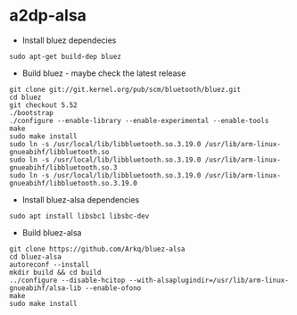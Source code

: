 # a2dp-alsa

* Install bluez dependecies
```
sudo apt-get build-dep bluez
```
* Build bluez - maybe check the latest release
```
git clone git://git.kernel.org/pub/scm/bluetooth/bluez.git
cd bluez
git checkout 5.52
./bootstrap
./configure --enable-library --enable-experimental --enable-tools
make
sudo make install
sudo ln -s /usr/local/lib/libbluetooth.so.3.19.0 /usr/lib/arm-linux-gnueabihf/libbluetooth.so
sudo ln -s /usr/local/lib/libbluetooth.so.3.19.0 /usr/lib/arm-linux-gnueabihf/libbluetooth.so.3
sudo ln -s /usr/local/lib/libbluetooth.so.3.19.0 /usr/lib/arm-linux-gnueabihf/libbluetooth.so.3.19.0
```
* Install bluez-alsa dependencies
```
sudo apt install libsbc1 libsbc-dev
```
* Build bluez-alsa
```
git clone https://github.com/Arkq/bluez-alsa
cd bluez-alsa
autoreconf --install
mkdir build && cd build
../configure --disable-hcitop --with-alsaplugindir=/usr/lib/arm-linux-gnueabihf/alsa-lib --enable-ofono
make
sudo make install
```
